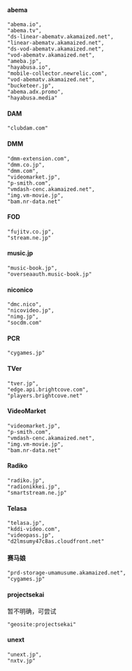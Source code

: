 #### abema
```shell
"abema.io",
"abema.tv",
"ds-linear-abematv.akamaized.net",
"linear-abematv.akamaized.net",
"ds-vod-abematv.akamaized.net",
"vod-abematv.akamaized.net",
"ameba.jp",
"hayabusa.io",
"mobile-collector.newrelic.com",
"vod-abematv.akamaized.net",
"bucketeer.jp",
"abema.adx.promo",
"hayabusa.media"
```
#### DAM
```shell
"clubdam.com"
```
#### DMM
```shell
"dmm-extension.com",
"dmm.co.jp",
"dmm.com",
"videomarket.jp",
"p-smith.com",
"vmdash-cenc.akamaized.net",
"img.vm-movie.jp",
"bam.nr-data.net"
```
#### FOD
```shell
"fujitv.co.jp",
"stream.ne.jp"
```
#### music.jp
```shell
"music-book.jp",
"overseaauth.music-book.jp"
```
#### niconico
```shell
"dmc.nico",
"nicovideo.jp",
"nimg.jp",
"socdm.com"
```
#### PCR
```shell
"cygames.jp"
```
#### TVer
```shell
"tver.jp",
"edge.api.brightcove.com",
"players.brightcove.net"
```
#### VideoMarket
```shell
"videomarket.jp",
"p-smith.com",
"vmdash-cenc.akamaized.net",
"img.vm-movie.jp",
"bam.nr-data.net"
```
#### Radiko
```shell
"radiko.jp",
"radionikkei.jp",
"smartstream.ne.jp"
```
#### Telasa
```shell
"telasa.jp",
"kddi-video.com",
"videopass.jp",
"d2lmsumy47c8as.cloudfront.net"
```
#### 赛马娘
```shell
"prd-storage-umamusume.akamaized.net",
"cygames.jp"
```
#### projectsekai
暂不明确，可尝试
```shell
"geosite:projectsekai"
```
#### unext
```shell
"unext.jp",
"nxtv.jp"
```
